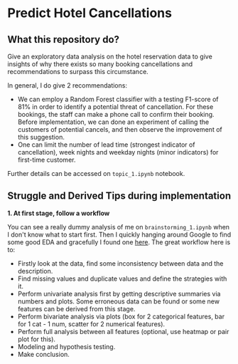 # Predict Hotel Cancellations

## What this repository do?

Give an exploratory data analysis on the hotel reservation data to give insights of why there exists so many booking cancellations and recommendations to surpass this circumstance.

In general, I do give 2 recommendations:

- We can employ a Random Forest classifier with a testing F1-score of 81% in order to identify a potential threat of cancellation. For these bookings, the staff can make a phone call to confirm their booking. Before implementation, we can done an experiment of calling the customers of potential cancels, and then observe the improvement of this suggestion.
- One can limit the number of lead time (strongest indicator of cancellation), week nights and weekday nights (minor indicators) for first-time customer.

Further details can be accessed on `topic_1.ipynb` notebook.

## Struggle and Derived Tips during implementation

**1. At first stage, follow a workflow**

You can see a really dummy analysis of me on `brainstorming_1.ipynb` when I don't know what to start first. Then I quickly hanging around Google to find some good EDA and gracefully I found one [here](https://github.com/NishadKhudabux/Potential-Customer-Prediction/blob/main/Potential_Customer_Prediction_Classification.ipynb). The great workflow here is to:

- Firstly look at the data, find some inconsistency between data and the description.
- Find missing values and duplicate values and define the strategies with it.
- Perform univariate analysis first by getting descriptive summaries via numbers and plots. Some erroneous data can be found or some new features can be derived from this stage.
- Perform bivariate analysis via plots (box for 2 categorical features, bar for 1 cat - 1 num, scatter for 2 numerical features).
- Perform full analysis between all features (optional, use heatmap or pair plot for this).
- Modeling and hypothesis testing.
- Make conclusion.